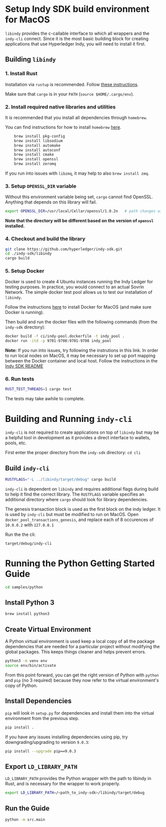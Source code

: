 # Setup Indy SDK build environment for MacOS
`libindy` provides the c-callable interface to which all wrappers and the `indy-cli` connect. Since it is the most basic
building block for creating applications that use Hyperledger Indy, you will need to install it first.

## Building `libindy`
### 1. Install Rust

Installation via `rustup` is recommended. Follow [these instructions](https://www.rust-lang.org/install.html).

Make sure that `cargo` is in your `PATH` (`source $HOME/.cargo/env`).

### 2. Install required native libraries and utilities

It is recommended that you install all dependencies through `homebrew`.

You can find instructions for how to install `homebrew` [here](https://brew.sh/).

```sh
	brew install pkg-config
	brew install libsodium
	brew install automake
	brew install autoconf
	brew install cmake
	brew install openssl
	brew install zeromq
```

If you run into issues with `libzmq`, it may help to also `brew install zmq`.

### 3. Setup `OPENSSL_DIR` variable

Without this environment variable being set, `cargo` cannot find OpenSSL. Anything that depends on this library will
fail.

```sh
export OPENSSL_DIR=/usr/local/Cellar/openssl/1.0.2n   # path changes with version number
```

**Note that the directory will be different based on the version of `openssl` installed.**

### 4. Checkout and build the library

```sh
git clone https://github.com/hyperledger/indy-sdk.git
cd ./indy-sdk/libindy
cargo build
```

### 5. Setup Docker

Docker is used to create 4 Ubuntu instances running the Indy Ledger for testing purposes. In practice, you would
connect to an actual Sovrin Network. The simple docker test pool allows us to test our installation of `libindy`.

Follow the instructions [here](https://store.docker.com/editions/community/docker-ce-desktop-mac) to install
Docker for MacOS (and make sure Docker is running).

Then build and run the docker files with the following commands (from the `indy-sdk` directory):

```sh
docker build -f ci/indy-pool.dockerfile -t indy_pool .
docker run -itd -p 9701-9708:9701-9708 indy_pool
```

**Note:** If you run into issues, try following the instrutions in this link. In order to run local nodes on MacOS,
it may be necessary to set up port mapping between the Docker container and local host. Follow the instructions in the
[Indy SDK README](https://github.com/hyperledger/indy-sdk#how-to-start-local-nodes-pool-with-docker)

### 6. Run tests
```sh
RUST_TEST_THREADS=1 cargo test
```
The tests may take awhile to complete.

# Building and Running `indy-cli`

`indy-cli` is not required to create applications on top of `libindy` but may be a helpful tool in development as it
provides a direct interface to wallets, pools, etc.

First enter the proper directory from the `indy-sdk` directory: `cd cli`

## Build `indy-cli`

```sh
RUSTFLAGS="-L ../libindy/target/debug" cargo build
```
`indy-cli` is dependent on `libindy` and requires additional flags during build to help it find the correct
library. The `RUSTFLAGS` variable specifies an additional directory where `cargo` should look for library
dependencies.

The genesis transaction block is used as the first block on the indy ledger. It is used by `indy-cli` but must be
modified to run on MacOS. Open `docker_pool_transactions_genesis`, and replace each of 8 occurences of 
`10.0.0.2` with `127.0.0.1`

Run the the cli:

```sh
target/debug/indy-cli
```

# Running the Python Getting Started Guide

```sh
cd samples/python
```

## Install Python 3

```sh
brew install python3
```

## Create Virtual Environment

A Python virtual environment is used keep a local copy of all the package dependencies that are needed for a particular project without modifying the global packages. This keeps things cleaner and helps prevent errors.

```sh
python3 -m venv env
source env/bin/activate
```

From this point forward, you can get the right version of Python with `python` and `pip` (no 3 required) because they now refer to the virtual environment's copy of Python.

## Install Dependencies

`pip` will look in `setup.py` for dependencies and install them into the virtual environment from the previous step.

```sh
pip install .
```

If you have any issues installing dependencies using pip, try downgrading/upgrading to version `9.0.3`:
```sh
pip install --upgrade pip==9.0.3
```

## Export `LD_LIBRARY_PATH`

`LD_LIBRARY_PATH` provides the Python wrapper with the path to libindy in Rust, and is necessary for the wrapper
to work properly.

```sh
export LD_LIBRARY_PATH=/<path_to_indy-sdk>/libindy/target/debug
```

## Run the Guide

```sh
python -m src.main
```
